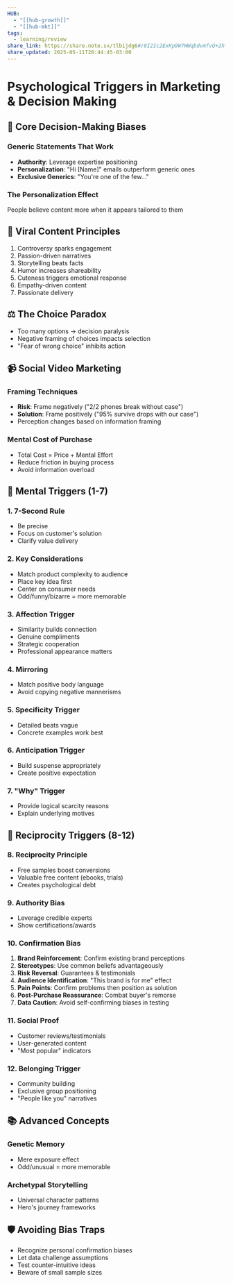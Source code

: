```yaml
---
HUB:
  - "[[hub-growth]]"
  - "[[hub-mkt]]"
tags:
  - learning/review
share_link: https://share.note.sx/tlbijdg6#/8I2Ic2ExKp9W7WWqbdvmfvQ+2hlX8B/LD33F1Ds0yQ
share_updated: 2025-05-11T20:44:45-03:00
---
```


# Psychological Triggers in Marketing & Decision Making

## 🧠 Core Decision-Making Biases
### Generic Statements That Work
- **Authority**: Leverage expertise positioning
- **Personalization**: "Hi [Name]" emails outperform generic ones
- **Exclusive Generics**: "You're one of the few..." 

### The Personalization Effect
People believe content more when it appears tailored to them

## 🎥 Viral Content Principles
1. Controversy sparks engagement
2. Passion-driven narratives
3. Storytelling beats facts
4. Humor increases shareability  
5. Cuteness triggers emotional response
6. Empathy-driven content
7. Passionate delivery

## ⚖️ The Choice Paradox
- Too many options → decision paralysis
- Negative framing of choices impacts selection
- "Fear of wrong choice" inhibits action

## 📹 Social Video Marketing
### Framing Techniques
- **Risk**: Frame negatively ("2/2 phones break without case")
- **Solution**: Frame positively ("95% survive drops with our case")
- Perception changes based on information framing

### Mental Cost of Purchase
- Total Cost = Price + Mental Effort
- Reduce friction in buying process
- Avoid information overload

## 🧲 Mental Triggers (1-7)

### 1. 7-Second Rule
- Be precise
- Focus on customer's solution
- Clarify value delivery

### 2. Key Considerations
- Match product complexity to audience
- Place key idea first
- Center on consumer needs
- Odd/funny/bizarre = more memorable

### 3. Affection Trigger
- Similarity builds connection
- Genuine compliments
- Strategic cooperation
- Professional appearance matters

### 4. Mirroring
- Match positive body language
- Avoid copying negative mannerisms

### 5. Specificity Trigger  
- Detailed beats vague
- Concrete examples work best

### 6. Anticipation Trigger
- Build suspense appropriately
- Create positive expectation

### 7. "Why" Trigger
- Provide logical scarcity reasons
- Explain underlying motives

## 🔄 Reciprocity Triggers (8-12)

### 8. Reciprocity Principle
- Free samples boost conversions
- Valuable free content (ebooks, trials)
- Creates psychological debt

### 9. Authority Bias
- Leverage credible experts
- Show certifications/awards

### 10. Confirmation Bias
1. **Brand Reinforcement**: Confirm existing brand perceptions
2. **Stereotypes**: Use common beliefs advantageously  
3. **Risk Reversal**: Guarantees & testimonials
4. **Audience Identification**: "This brand is for me" effect
5. **Pain Points**: Confirm problems then position as solution
6. **Post-Purchase Reassurance**: Combat buyer's remorse
7. **Data Caution**: Avoid self-confirming biases in testing

### 11. Social Proof
- Customer reviews/testimonials
- User-generated content
- "Most popular" indicators

### 12. Belonging Trigger
- Community building
- Exclusive group positioning
- "People like you" narratives

## 📚 Advanced Concepts

### Genetic Memory
- Mere exposure effect
- Odd/unusual = more memorable

### Archetypal Storytelling
- Universal character patterns
- Hero's journey frameworks

## 🛡️ Avoiding Bias Traps
- Recognize personal confirmation biases
- Let data challenge assumptions
- Test counter-intuitive ideas
- Beware of small sample sizes

